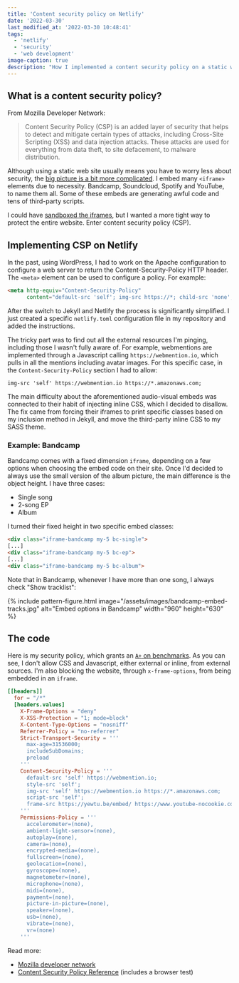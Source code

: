 ```yaml
---
title: 'Content security policy on Netlify'
date: '2022-03-30'
last_modified_at: '2022-03-30 10:48:41'
tags:
  - 'netlify'
  - 'security'
  - 'web development'
image-caption: true
description: "How I implemented a content security policy on a static website built with Jekyll, hosted on Netlify and loaded with several external embeds."
---
```

## What is a content security policy?

From Mozilla Developer Network:

> Content Security Policy (CSP) is an added layer of security that helps to detect and mitigate certain types of attacks, including Cross-Site Scripting (XSS) and data injection attacks. These attacks are used for everything from data theft, to site defacement, to malware distribution. 

Although using a static web site usually means you have to worry less about security, the [big picture is a bit more complicated](https://blog.sqreen.com/static-websites-security/). I embed many `<iframe>` elements due to necessity. Bandcamp, Soundcloud, Spotify and YouTube, to name them all. Some of these embeds are generating awful code and tens of third-party scripts.

I could have [sandboxed the iframes](https://www.html5rocks.com/en/tutorials/security/sandboxed-iframes/), but I wanted a more tight way to protect the entire website. Enter content security policy (CSP).

## Implementing CSP on Netlify

In the past, using WordPress, I had to work on the Apache configuration to configure a web server to return the Content-Security-Policy HTTP header. The `<meta>` element can be used to configure a policy. For example:

```html
<meta http-equiv="Content-Security-Policy"
      content="default-src 'self'; img-src https://*; child-src 'none';">
```

After the switch to Jekyll and Netlify the process is significantly simplified. I just created a specific `netlify.toml` configuration file in my repository and added the instructions. 

The tricky part was to find out all the external resources I'm pinging, including those I wasn't fully aware of. For example, webmentions are implemented through a Javascript calling `https://webmention.io`, which pulls in all the mentions including avatar images. For this specific case, in the `Content-Security-Policy` section I had to allow:

```
img-src 'self' https://webmention.io https://*.amazonaws.com;
```

The main difficulty about the aforementioned audio-visual embeds was connected to their habit of injecting inline CSS, which I decided to disallow. The fix came from forcing their iframes to print specific classes based on my inclusion method in Jekyll, and move the third-party inline CSS to my SASS theme.

### Example: Bandcamp

Bandcamp comes with a fixed dimension `iframe`, depending on a few options when choosing the embed code on their site. Once I'd decided to always use the small version of the album picture, the main difference is the object height. I have three cases:

- Single song
- 2-song EP
- Album

I turned their fixed height in two specific embed classes:

```html
<div class="iframe-bandcamp my-5 bc-single">
[...]
<div class="iframe-bandcamp my-5 bc-ep">
[...]
<div class="iframe-bandcamp my-5 bc-album">
```

Note that in Bandcamp, whenever I have more than one song, I always check "Show tracklist":

{% include pattern-figure.html image="/assets/images/bandcamp-embed-tracks.jpg" alt="Embed options in Bandcamp" width="960" height="630" %}

## The code

Here is my security policy, which grants an [`A+` on benchmarks](https://securityheaders.com/?q=minutestomidnight.co.uk&followRedirects=on). As you can see, I don't allow CSS and Javascript, either external or inline, from external sources. I'm also blocking the website, through `x-frame-options`, from being embedded in an `iframe`.

```toml
[[headers]]
  for = "/*"
  [headers.values]
    X-Frame-Options = "deny"
    X-XSS-Protection = "1; mode=block"
    X-Content-Type-Options = "nosniff"
    Referrer-Policy = "no-referrer"
    Strict-Transport-Security = '''
      max-age=31536000;
      includeSubDomains;
      preload
    '''
    Content-Security-Policy = '''
      default-src 'self' https://webmention.io;
      style-src 'self';
      img-src 'self' https://webmention.io https://*.amazonaws.com;
      script-src 'self';
      frame-src https://yewtu.be/embed/ https://www.youtube-nocookie.com/embed/ https://w.soundcloud.com/player/ https://bandcamp.com/EmbeddedPlayer/
    '''
    Permissions-Policy = '''
      accelerometer=(none),
      ambient-light-sensor=(none),
      autoplay=(none),
      camera=(none),
      encrypted-media=(none),
      fullscreen=(none),
      geolocation=(none),
      gyroscope=(none),
      magnetometer=(none),
      microphone=(none),
      midi=(none),
      payment=(none),
      picture-in-picture=(none),
      speaker=(none),
      usb=(none),
      vibrate=(none),
      vr=(none)
    '''
```

Read more:

- [Mozilla developer network](https://developer.mozilla.org/en-US/docs/Web/HTTP/CSP)
- [Content Security Policy Reference](https://content-security-policy.com/) (includes a browser test)